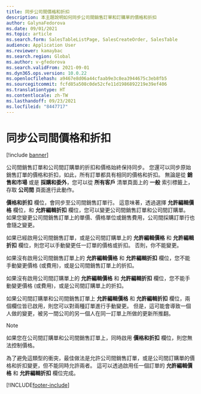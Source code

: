 ```yaml
---
title: 同步公司間價格和折扣
description: 本主題說明如何同步公司間銷售訂單和訂購單的價格和折扣
author: GalynaFedorova
ms.date: 09/01/2021
ms.topic: article
ms.search.form: SalesTableListPage, SalesCreateOrder, SalesTable
audience: Application User
ms.reviewer: kamaybac
ms.search.region: Global
ms.author: v-gfedorova
ms.search.validFrom: 2021-09-01
ms.dyn365.ops.version: 10.0.22
ms.openlocfilehash: a9467e8d06a44cfaab9e3c8ea3944675c3eb8fb5
ms.sourcegitcommit: fcfd85a508c0de52cfe11d1986892219e39ef406
ms.translationtype: HT
ms.contentlocale: zh-TW
ms.lasthandoff: 09/23/2021
ms.locfileid: "8447717"
---
```

# <a name="synchronize-intercompany-prices-and-discounts"></a>同步公司間價格和折扣

[!include [banner](../../includes/banner.md)]

公司間銷售訂單和公司間訂購單的折扣和價格始終保持同步。 您還可以同步原始銷售訂單的價格和折扣，如此，所有訂單都具有相同的價格和折扣。 無論是從 **銷售和市場** 或是 **採購和委外**，您可以從 **所有客戶** 清單頁面上的 **一般** 索引標籤上，存取 **公司間** 頁面進行此動作。

**價格和折扣** 欄位，會同步至公司間銷售訂單行。 這意味著，透過選擇 **允許編輯價格** 欄位，和 **允許編輯折扣** 欄位，您可以變更公司間銷售訂單和公司間訂購單。 如果您變更公司間銷售訂單上的單價、價格單位或銷售費用，公司間採購訂單行也會隨之變更。

如果已經啟用公司間銷售訂單，或是公司間訂購單上的 **允許編輯價格** 和 **允許編輯折扣** 欄位，則您可以手動變更任一訂單的價格或折扣。 否則，你不能變更。

如果沒有啟用公司間銷售訂單上的 **允許編輯價格** 和 **允許編輯折扣** 欄位，您不能手動變更價格 (或費用)，或是公司間銷售訂單上的折扣。

如果沒有啟用公司間訂購單上的 **允許編輯價格** 和 **允許編輯折扣** 欄位，您不能手動變更價格 (或費用)，或是公司間訂購單上的折扣。

如果公司間訂購單和公司間銷售訂單上 **允許編輯價格** 和 **允許編輯折扣** 欄位，兩個欄位皆已啟用，則您可以對兩種訂單進行手動變更。 但是，這可能會導致一個人做的變更，被另一間公司的另一個人在同一訂單上所做的更新所推翻。

> [!NOTE]
> 如果您在公司間訂購單和公司間銷售訂單上，同時啟用 **價格和折扣** 欄位，則您無法控制價格。

為了避免這類型的衝突，最佳做法是允許公司間銷售訂單，或是公司間訂購單的價格和折扣變更，但不能同時允許兩者。 這可以透過啟用任一個訂單的 **允許編輯價格** 和 **允許編輯折扣** 欄位完成。

[!INCLUDE[footer-include](../../includes/footer-banner.md)]
